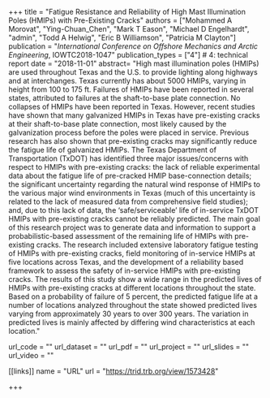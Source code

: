 +++
title = "Fatigue Resistance and Reliability of High Mast Illumination Poles (HMIPs) with Pre-Existing Cracks"
authors = ["Mohammed A Morovat", "Ying-Chuan_Chen", "Mark T Eason", "Michael D Engelhardt", "admin", "Todd A Helwig", "Eric B Williamson", "Patricia M Clayton"]
publication = "*International Conference on Offshore Mechanics and Arctic Engineering*, IOWTC2018-1047"
publication_types = ["4"] # 4: technical report
date = "2018-11-01"
abstract= "High mast illumination poles (HMIPs) are used throughout Texas and the U.S. to provide lighting along highways and at interchanges. Texas currently has about 5000 HMIPs, varying in height from 100 to 175 ft. Failures of HMIPs have been reported in several states, attributed to failures at the shaft-to-base plate connection. No collapses of HMIPs have been reported in Texas. However, recent studies have shown that many galvanized HMIPs in Texas have pre-existing cracks at their shaft-to-base plate connection, most likely caused by the galvanization process before the poles were placed in service. Previous research has also shown that pre-existing cracks may significantly reduce the fatigue life of galvanized HMIPs. The Texas Department of Transportation (TxDOT) has identified three major issues/concerns with respect to HMIPs with pre-existing cracks: the lack of reliable experimental data about the fatigue life of pre-cracked HMIP base-connection details; the significant uncertainty regarding the natural wind response of HMIPs to the various major wind environments in Texas (much of this uncertainty is related to the lack of measured data from comprehensive field studies); and, due to this lack of data, the ‘safe/serviceable’ life of in-service TxDOT HMIPs with pre-existing cracks cannot be reliably predicted. The main goal of this research project was to generate data and information to support a probabilistic-based assessment of the remaining life of HMIPs with pre-existing cracks. The research included extensive laboratory fatigue testing of HMIPs with pre-existing cracks, field monitoring of in-service HMIPs at five locations across Texas, and the development of a reliability based framework to assess the safety of in-service HMIPs with pre-existing cracks. The results of this study show a wide range in the predicted lives of HMIPs with pre-existing cracks at different locations throughout the state. Based on a probability of failure of 5 percent, the predicted fatigue life at a number of locations analyzed throughout the state showed predicted lives varying from approximately 30 years to over 300 years. The variation in predicted lives is mainly affected by differing wind characteristics at each location."

url_code = ""
url_dataset = ""
url_pdf = ""
url_project = ""
url_slides = ""
url_video = ""

[[links]]
    name = "URL"
    url = "https://trid.trb.org/view/1573428"

+++
